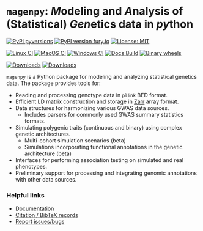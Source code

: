 # `magenpy`: *M*odeling and *A*nalysis of (Statistical) *Gen*etics data in *py*thon

[![PyPI pyversions](https://img.shields.io/pypi/pyversions/magenpy.svg)](https://pypi.python.org/pypi/magenpy/)
[![PyPI version fury.io](https://badge.fury.io/py/magenpy.svg)](https://pypi.python.org/pypi/magenpy/)
[![License: MIT](https://img.shields.io/badge/License-MIT-yellow.svg)](https://opensource.org/licenses/MIT)


[![Linux CI](https://github.com/shz9/magenpy/actions/workflows/ci-linux.yml/badge.svg)](https://github.com/shz9/magenpy/actions/workflows/ci-linux.yml)
[![MacOS CI](https://github.com/shz9/magenpy/actions/workflows/ci-osx.yml/badge.svg)](https://github.com/shz9/magenpy/actions/workflows/ci-osx.yml)
[![Windows CI](https://github.com/shz9/magenpy/actions/workflows/ci-windows.yml/badge.svg)](https://github.com/shz9/magenpy/actions/workflows/ci-windows.yml)
[![Docs Build](https://github.com/shz9/magenpy/actions/workflows/ci-docs.yml/badge.svg)](https://github.com/shz9/magenpy/actions/workflows/ci-docs.yml)
[![Binary wheels](https://github.com/shz9/magenpy/actions/workflows/wheels.yml/badge.svg)](https://github.com/shz9/magenpy/actions/workflows/wheels.yml)


[![Downloads](https://static.pepy.tech/badge/magenpy)](https://pepy.tech/project/magenpy)
[![Downloads](https://static.pepy.tech/badge/magenpy/month)](https://pepy.tech/project/magenpy)

`magenpy` is a Python package for modeling and analyzing statistical genetics data. 
The package provides tools for:

* Reading and processing genotype data in `plink` BED format.
* Efficient LD matrix construction and storage in [Zarr](https://zarr.readthedocs.io/en/stable/index.html) array format.
* Data structures for harmonizing various GWAS data sources.
  * Includes parsers for commonly used GWAS summary statistics formats.
* Simulating polygenic traits (continuous and binary) using complex genetic architectures.
    * Multi-cohort simulation scenarios (beta)
    * Simulations incorporating functional annotations in the genetic architecture (beta)
* Interfaces for performing association testing on simulated and real phenotypes.
* Preliminary support for processing and integrating genomic annotations with other data sources.

### Helpful links

- [Documentation](https://magenpy.github.io/magenpy/)
- [Citation / BibTeX records](./CITATION.md)
- [Report issues/bugs](https://github.com/shz9/magenpy/issues)
